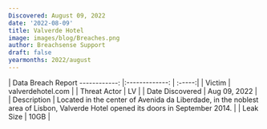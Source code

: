 ```yaml
---
Discovered: August 09, 2022
date: '2022-08-09'
title: Valverde Hotel
image: images/blog/Breaches.png
author: Breachsense Support
draft: false
yearmonths: 2022/august
---
```



| Data Breach Report
------------:     |:-------------:    | :-----:|
| Victim      | valverdehotel.com      | 
| Threat Actor      | LV      | 
| Date Discovered      | Aug 09, 2022      | 
| Description      | Located in the center of Avenida da Liberdade, in the noblest area of Lisbon, Valverde Hotel opened its doors in September 2014.      | 
| Leak Size      | 10GB      | 

